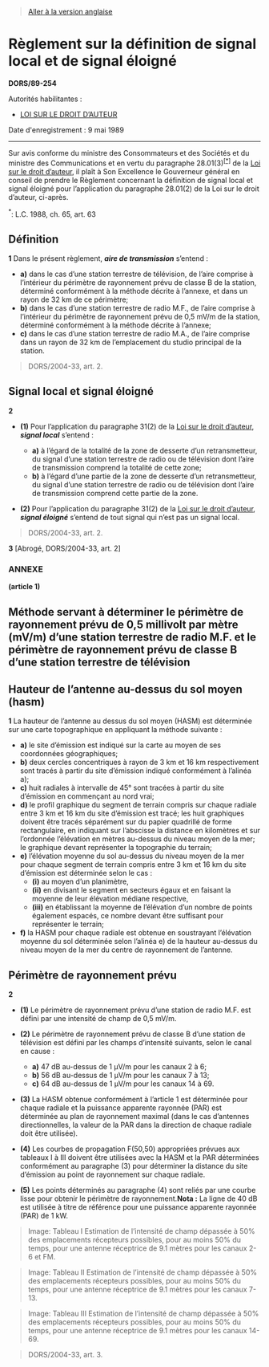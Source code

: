 > [Aller à la version anglaise](/en/Regulations/Statutory%20Orders%20and%20Regulations/89/254.md)

# Règlement sur la définition de signal local et de signal éloigné

**DORS/89-254**

Autorités habilitantes : 
- [LOI SUR LE DROIT D’AUTEUR](/fr/Lois/Lois%20révisées%20du%20Canada/C/C-42.md)

Date d'enregistrement : 9 mai 1989

----------

Sur avis conforme du ministre des Consommateurs et des Sociétés et du ministre des Communications et en vertu du paragraphe 28.01(3)<sup><a href='#nbp_SOR-89-254_f_hq_8260'>[*]</a></sup> de la [Loi sur le droit d’auteur](/fr/Lois/Lois%20révisées%20du%20Canada/C/C-42.md), il plaît à Son Excellence le Gouverneur général en conseil de prendre le Règlement concernant la définition de signal local et signal éloigné pour l’application du paragraphe 28.01(2) de la Loi sur le droit d’auteur, ci-après.

<a name='nbp_SOR-89-254_f_hq_8260'><sup>*</sup></a>: L.C. 1988, ch. 65, art. 63<br />




## Définition


**1** Dans le présent règlement, ***aire de transmission*** s’entend :
- **a)** dans le cas d’une station terrestre de télévision, de l’aire comprise à l’intérieur du périmètre de rayonnement prévu de classe B de la station, déterminé conformément à la méthode décrite à l’annexe, et dans un rayon de 32 km de ce périmètre;
- **b)** dans le cas d’une station terrestre de radio M.F., de l’aire comprise à l’intérieur du périmètre de rayonnement prévu de 0,5 mV/m de la station, déterminé conformément à la méthode décrite à l’annexe;
- **c)** dans le cas d’une station terrestre de radio M.A., de l’aire comprise dans un rayon de 32 km de l’emplacement du studio principal de la station.
> DORS/2004-33, art. 2.





## Signal local et signal éloigné


**2** 

- **(1)** Pour l’application du paragraphe 31(2) de la [Loi sur le droit d’auteur](/fr/Lois/Lois%20révisées%20du%20Canada/C/C-42.md), ***signal local*** s’entend :
	- **a)** à l’égard de la totalité de la zone de desserte d’un retransmetteur, du signal d’une station terrestre de radio ou de télévision dont l’aire de transmission comprend la totalité de cette zone;
	- **b)** à l’égard d’une partie de la zone de desserte d’un retransmetteur, du signal d’une station terrestre de radio ou de télévision dont l’aire de transmission comprend cette partie de la zone.

- **(2)** Pour l’application du paragraphe 31(2) de la [Loi sur le droit d’auteur](/fr/Lois/Lois%20révisées%20du%20Canada/C/C-42.md), ***signal éloigné*** s’entend de tout signal qui n’est pas un signal local.
> DORS/2004-33, art. 2.




**3** [Abrogé, DORS/2004-33, art. 2]




### **ANNEXE** 
**(article 1)**
## Méthode servant à déterminer le périmètre de rayonnement prévu de 0,5 millivolt par mètre (mV/m) d’une station terrestre de radio M.F. et le périmètre de rayonnement prévu de classe B d’une station terrestre de télévision

## Hauteur de l’antenne au-dessus du sol moyen (hasm)

**1** La hauteur de l’antenne au dessus du sol moyen (HASM) est déterminée sur une carte topographique en appliquant la méthode suivante :
- **a)** le site d’émission est indiqué sur la carte au moyen de ses coordonnées géographiques;
- **b)** deux cercles concentriques à rayon de 3 km et 16 km respectivement sont tracés à partir du site d’émission indiqué conformément à l’alinéa a);
- **c)** huit radiales à intervalle de 45° sont tracées à partir du site d’émission en commençant au nord vrai;
- **d)** le profil graphique du segment de terrain compris sur chaque radiale entre 3 km et 16 km du site d’émission est tracé; les huit graphiques doivent être tracés séparément sur du papier quadrillé de forme rectangulaire, en indiquant sur l’abscisse la distance en kilomètres et sur l’ordonnée l’élévation en mètres au-dessus du niveau moyen de la mer; le graphique devant représenter la topographie du terrain;
- **e)** l’élévation moyenne du sol au-dessus du niveau moyen de la mer pour chaque segment de terrain compris entre 3 km et 16 km du site d’émission est déterminée selon le cas :
	- **(i)** au moyen d’un planimètre,
	- **(ii)** en divisant le segment en secteurs égaux et en faisant la moyenne de leur élévation médiane respective,
	- **(iii)** en établissant la moyenne de l’élévation d’un nombre de points également espacés, ce nombre devant être suffisant pour représenter le terrain;
- **f)** la HASM pour chaque radiale est obtenue en soustrayant l’élévation moyenne du sol déterminée selon l’alinéa e) de la hauteur au-dessus du niveau moyen de la mer du centre de rayonnement de l’antenne.



## Périmètre de rayonnement prévu

**2** 

- **(1)** Le périmètre de rayonnement prévu d’une station de radio M.F. est défini par une intensité de champ de 0,5 mV/m.

- **(2)** Le périmètre de rayonnement prévu de classe B d’une station de télévision est défini par les champs d’intensité suivants, selon le canal en cause :
	- **a)** 47 dB au-dessus de 1 µV/m pour les canaux 2 à 6;
	- **b)** 56 dB au-dessus de 1 µV/m pour les canaux 7 à 13;
	- **c)** 64 dB au-dessus de 1 µV/m pour les canaux 14 à 69.

- **(3)** La HASM obtenue conformément à l’article 1 est déterminée pour chaque radiale et la puissance apparente rayonnée (PAR) est déterminée au plan de rayonnement maximal (dans le cas d’antennes directionnelles, la valeur de la PAR dans la direction de chaque radiale doit être utilisée).

- **(4)** Les courbes de propagation F(50,50) appropriées prévues aux tableaux I à III doivent être utilisées avec la HASM et la PAR déterminées conformément au paragraphe (3) pour déterminer la distance du site d’émission au point de rayonnement sur chaque radiale.

- **(5)** Les points déterminés au paragraphe (4) sont reliés par une courbe lisse pour obtenir le périmètre de rayonnement.**Nota :** La ligne de 40 dB est utilisée à titre de référence pour une puissance apparente rayonnée (PAR) de 1 kW.


> Image: Tableau I Estimation de l’intensité de champ dépassée à 50% des emplacements récepteurs possibles, pour au moins 50% du temps, pour une antenne réceptrice de 9.1 mètres pour les canaux 2-6 et FM.

> Image: Tableau II Estimation de l’intensité de champ dépassée à 50% des emplacements récepteurs possibles, pour au moins 50% du temps, pour une antenne réceptrice de 9.1 mètres pour les canaux 7-13.

> Image: Tableau III Estimation de l’intensité de champ dépassée à 50% des emplacements récepteurs possibles, pour au moins 50% du temps, pour une antenne réceptrice de 9.1 mètres pour les canaux 14-69.



> DORS/2004-33, art. 3.


